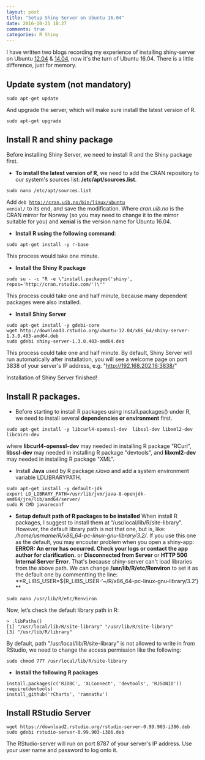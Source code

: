 ```yaml
---
layout: post
title: "Setup Shiny Server on Ubuntu 16.04"
date: 2016-10-25 10:27
comments: true
categories: R Shiny
---
```


I have written two blogs recording my experience of installing shiny-server on Ubuntu [12.04](http://withr.me/set-up-highcharts-export-server-on-ubuntu-server-12-dot-04-step-by-step/) & [14.04](http://withr.me/set-up-shiny-server-on-ubuntu-14-dot-04/), now it's the turn of Ubuntu 16.04. There is a little difference, just for memory. 

<!-- more -->


## Update system (not mandatory) 

~~~~
sudo apt-get update
~~~~

And upgrade the server, which will make sure install the latest version of R.

~~~~
sudo apt-get upgrade
~~~~


## Install R and shiny package

 Before installing Shiny Server, we need to install R and the Shiny package first. 

- **To install the latest version of R**, we need to add the CRAN repository to our system's sources list: **/etc/apt/sources.list**. 

~~~~
sudo nano /etc/apt/sources.list
~~~~

Add <code>deb http://cran.uib.no/bin/linux/ubuntu xenial/</code> to its end, and save the modification. Where *cran.uib.no* is the CRAN mirror for Norway (so you may need to change it to the mirror suitable for you) and **xenial** is the version name for Ubuntu 16.04.

- **Install R using the following command**: 

~~~~
sudo apt-get install -y r-base
~~~~

This process would take one minute. 

- **Install the **Shiny** R package**

~~~~
sudo su - -c "R -e \"install.packages('shiny', repos='http://cran.rstudio.com/')\""
~~~~

This process could take one and half minute, because many dependent packages were also installed. 

- **Install Shiny Server**

~~~~
sudo apt-get install -y gdebi-core
wget http://download3.rstudio.org/ubuntu-12.04/x86_64/shiny-server-1.3.0.403-amd64.deb
sudo gdebi shiny-server-1.3.0.403-amd64.deb
~~~~

This process could take one and half minute. By default, Shiny Server will run automatically after installation, you will see a welcome page on port 3838 of your server's IP address, e.g. "http://192.168.202.16:3838/"

Installation of Shiny Server finished!


## Install R packages. 

 - Before starting to install R packages using install.packages() under R, we need to install several **dependencies or environment** first.


~~~~
sudo apt-get install -y libcurl4-openssl-dev  libssl-dev libxml2-dev libcairo-dev
~~~~

where **libcurl4-openssl-dev** may needed in installing R package "RCurl", **libssl-dev** may needed in installing R package "devtools", and **libxml2-dev** may needed in installing R package "XML". 
 

 
- Install **Java** used by R package *rJava* and add a system environment variable LDLIBRARYPATH.

~~~~
sudo apt-get install -y default-jdk
export LD_LIBRARY_PATH=/usr/lib/jvm/java-8-openjdk-amd64/jre/lib/amd64/server/
sudo R CMD javareconf  
~~~~

- **Setup default path of R packages to be installed** When install R packages, I suggest to install them at “/usr/local/lib/R/site-library”. However, the default library path is not that one, but is,  like: */home/usrname/R/x86_64-pc-linux-gnu-library/3.2/*. If you use this one as the default, you may encouter problem when you open a shiny-app: **ERROR: An error has occurred. Check your logs or contact the app author for clarification.** or **Disconnected from Server** or **HTTP 500 Internal Server Error**. That's because shiny-server can't load libraries from the above path. We can change **/usr/lib/R/etc/Renviron** to set it as the default one by commentting the line: **R_LIBS_USER=${R_LIBS_USER-‘~/R/x86_64-pc-linux-gnu-library/3.2’} **

~~~~
sudo nano /usr/lib/R/etc/Renviron
~~~~

Now, let’s check the default library path in R:

~~~~
> .libPaths()
[1] "/usr/local/lib/R/site-library" "/usr/lib/R/site-library"
[3] "/usr/lib/R/library"
~~~~

By default, path  "/usr/local/lib/R/site-library" is not allowed to write in from RStudio, we need to change the access permission like the following: 

~~~~
sudo chmod 777 /usr/local/lib/R/site-library
~~~~



- **Install the following R packages**

~~~~
install.packages(c('RJDBC', 'XLConnect', 'devtools', 'RJSONIO'))
require(devtools)
install_github('rCharts', 'ramnathv')
~~~~


## Install RStudio Server

~~~~
wget https://download2.rstudio.org/rstudio-server-0.99.903-i386.deb
sudo gdebi rstudio-server-0.99.903-i386.deb
~~~~

The RStudio-server will run on port 8787 of your server's IP address. Use your user name and password to log onto it. 
